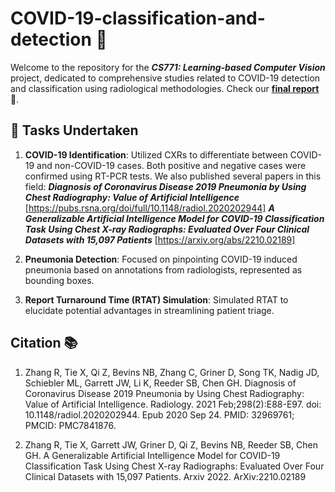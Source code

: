 # COVID-19-classification-and-detection :microbe:

Welcome to the repository for the ***CS771: Learning-based Computer Vision*** project, dedicated to comprehensive studies related to COVID-19 detection and classification using radiological methodologies. Check our [**final report**](https://github.com/xtie97/COVID-19-classification-and-detection/blob/main/Final%20report.pdf) 📜.

## :bookmark_tabs: Tasks Undertaken

1. **COVID-19 Identification**: Utilized CXRs to differentiate between COVID-19 and non-COVID-19 cases. Both positive and negative cases were confirmed using RT-PCR tests. We also published several papers in this field:
***Diagnosis of Coronavirus Disease 2019 Pneumonia by Using Chest Radiography: Value of Artificial Intelligence*** [https://pubs.rsna.org/doi/full/10.1148/radiol.2020202944]
***A Generalizable Artificial Intelligence Model for COVID-19 Classification Task Using Chest X-ray Radiographs: Evaluated Over Four Clinical Datasets with 15,097 Patients*** [https://arxiv.org/abs/2210.02189]

3. **Pneumonia Detection**: Focused on pinpointing COVID-19 induced pneumonia based on annotations from radiologists, represented as bounding boxes.
4. **Report Turnaround Time (RTAT) Simulation**: Simulated RTAT to elucidate potential advantages in streamlining patient triage.

## Citation 📚
1. Zhang R, Tie X, Qi Z, Bevins NB, Zhang C, Griner D, Song TK, Nadig JD, Schiebler ML, Garrett JW, Li K, Reeder SB, Chen GH. Diagnosis of Coronavirus Disease 2019 Pneumonia by Using Chest Radiography: Value of Artificial Intelligence. Radiology. 2021 Feb;298(2):E88-E97. doi: 10.1148/radiol.2020202944. Epub 2020 Sep 24. PMID: 32969761; PMCID: PMC7841876.

2. Zhang R, Tie X, Garrett JW, Griner D, Qi Z, Bevins NB, Reeder SB, Chen GH. A Generalizable Artificial Intelligence Model for COVID-19 Classification Task Using Chest X-ray Radiographs: Evaluated Over Four Clinical Datasets with 15,097 Patients. Arxiv 2022. ArXiv:2210.02189
 
